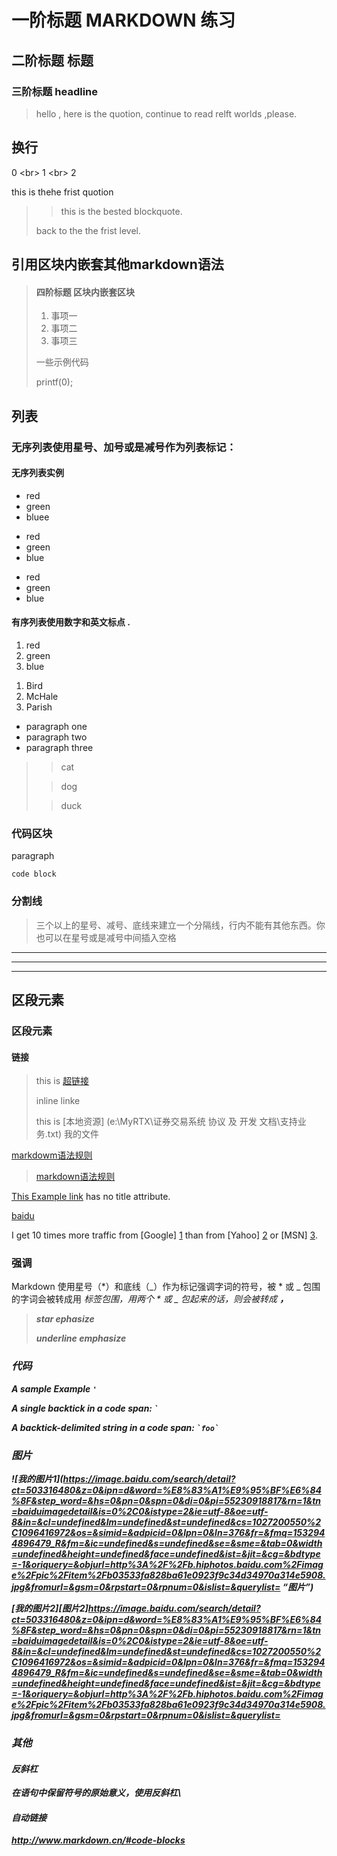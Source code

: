 # 一阶标题 MARKDOWN 练习


## 二阶标题 标题

### 三阶标题  headline

>hello , here is the quotion, continue to read relft worlds ,please.

## 换行
  0  <br\>  1  <br\>   2
  

this is thehe  frist quotion
>
>>this is the bested blockquote.
>
>back to the the frist level.

## 引用区块内嵌套其他markdown语法
>#### 四阶标题 区块内嵌套区块
>
>1. 事项一
>2. 事项二
>3. 事项三
>
>一些示例代码
>
>   printf(0);


##  列表
### 无序列表使用星号、加号或是减号作为列表标记：

#### 无序列表实例
* red
* green
* bluee

+ red
+ green
+ blue

- red
- green
- blue

#### 有序列表使用数字和英文标点 .
1. red
2. green
3. blue

<ol>
<li>Bird</li>
<li>McHale</li>
<li>Parish</li>
</ol>

*	paragraph one 
*	paragraph two
*	paragraph three  
>>cat
>
>>dog
>
>>duck


### 代码区块
<p> paragraph</p>

<pre><code>code block</code></pre>

### 分割线
>三个以上的星号、减号、底线来建立一个分隔线，行内不能有其他东西。你也可以在星号或是减号中间插入空格
***
___
---

## 区段元素
### 区段元素
#### 链接
>this is [超链接](https://www.baidu.com/ "地球")
>
>inline linke
>
>this is [本地资源] (e:\MyRTX\证券交易系统 协议 及 开发 文档\支持业务.txt) 我的文件
 
 [markdowm语法规则](https://http://www.markdown.cn/#code-blocks)

 >[markdown语法规则](http://www.markdown.cn/#code-blocks)

[This Example link](http://example.net/) has no title attribute.



[baidu][]
			
[baidu]: https://baidu.com

I get 10 times more traffic from [Google] [1] than from
[Yahoo] [2] or [MSN] [3].

  [1]: http://google.com/        "Google"
  [2]: http://search.yahoo.com/  "Yahoo Search"
  [3]: http://search.msn.com/    "MSN Search"



### 强调
Markdown 使用星号（*）和底线（_）作为标记强调字词的符号，被 * 或 _ 包围的字词会被转成用 <em> 标签包围，用两个 * 或 _ 包起来的话，则会被转成 <strong>，
>*star ephasize*
>
>_underline emphasize_
>

### 代码
<p> A  sample Example <code>'</code><p>

<p>A single backtick in a code span: <code>`</code></p> 

<p>A backtick-delimited string in a code span: <code>`foo`</code></p>

### 图片
![我的图片1](https://image.baidu.com/search/detail?ct=503316480&z=0&ipn=d&word=%E8%83%A1%E9%95%BF%E6%84%8F&step_word=&hs=0&pn=0&spn=0&di=0&pi=55230918817&rn=1&tn=baiduimagedetail&is=0%2C0&istype=2&ie=utf-8&oe=utf-8&in=&cl=undefined&lm=undefined&st=undefined&cs=1027200550%2C1096416972&os=&simid=&adpicid=0&lpn=0&ln=376&fr=&fmq=1532944896479_R&fm=&ic=undefined&s=undefined&se=&sme=&tab=0&width=undefined&height=undefined&face=undefined&ist=&jit=&cg=&bdtype=-1&oriquery=&objurl=http%3A%2F%2Fb.hiphotos.baidu.com%2Fimage%2Fpic%2Fitem%2Fb03533fa828ba61e0923f9c34d34970a314e5908.jpg&fromurl=&gsm=0&rpstart=0&rpnum=0&islist=&querylist= “图片”)

[我的图片2][图片2]https://image.baidu.com/search/detail?ct=503316480&z=0&ipn=d&word=%E8%83%A1%E9%95%BF%E6%84%8F&step_word=&hs=0&pn=0&spn=0&di=0&pi=55230918817&rn=1&tn=baiduimagedetail&is=0%2C0&istype=2&ie=utf-8&oe=utf-8&in=&cl=undefined&lm=undefined&st=undefined&cs=1027200550%2C1096416972&os=&simid=&adpicid=0&lpn=0&ln=376&fr=&fmq=1532944896479_R&fm=&ic=undefined&s=undefined&se=&sme=&tab=0&width=undefined&height=undefined&face=undefined&ist=&jit=&cg=&bdtype=-1&oriquery=&objurl=http%3A%2F%2Fb.hiphotos.baidu.com%2Fimage%2Fpic%2Fitem%2Fb03533fa828ba61e0923f9c34d34970a314e5908.jpg&fromurl=&gsm=0&rpstart=0&rpnum=0&islist=&querylist=


### 其他
#### 反斜杠
在语句中保留符号的原始意义，使用反斜杠\

#### 自动链接
<http://www.markdown.cn/#code-blocks>

